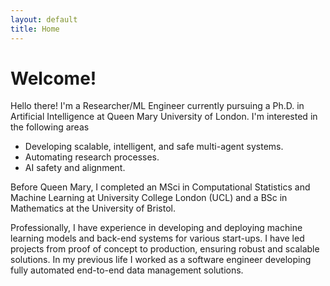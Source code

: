 ```yaml
---
layout: default
title: Home
---
```


# Welcome!

Hello there! I'm a Researcher/ML Engineer currently pursuing a Ph.D. in Artificial Intelligence at Queen Mary University of London. I'm interested in the following areas
- Developing scalable, intelligent, and safe multi-agent systems.
- Automating research processes.
- AI safety and alignment.

Before Queen Mary, I completed an MSci in Computational Statistics and Machine Learning at University College London (UCL) and a BSc in Mathematics at the University of Bristol.

Professionally, I have experience in developing and deploying machine learning models and back-end systems for various start-ups. I have led projects from proof of concept to production, ensuring robust and scalable solutions. In my previous life I worked as a software engineer developing fully automated end-to-end data management solutions.
